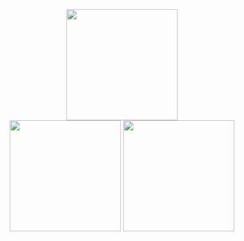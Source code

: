 <div align="center">
	<img height="200" src="https://streak-stats.demolab.com?user=reznakt&theme=github-dark-blue&hide_border=true">
</div>

<div align="center" style="vertical-align: middle">
	<img height="200" src="https://github-readme-stats.vercel.app/api?username=reznakt&theme=github_dark&hide_border=true">
	<img height="200" src="https://github-readme-stats.vercel.app/api/top-langs/?username=reznakt&layout=compact&theme=github_dark&exclude_repo=Rewards-GUI&langs_count=10&hide_border=true">
</div>
